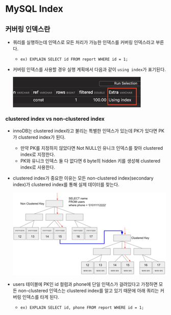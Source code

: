 # MySQL Index

## 커버링 인덱스란

- 쿼리를 실행하는데 인덱스로 모든 처리가 가능한 인덱스를 커버링 인덱스라고 부른다.
  - `ex) EXPLAIN SELECT id FROM report WHERE id = 1;`
- 커버링 인덱스를 사용할 경우 실행 계획에서 다음과 같이 `using index`가 표기된다.

  <img src="https://github.com/programmer-sjk/TIL/blob/main/images/db/covering-index.png" width="400">

### clustered index vs non-clustered index

- innoDB는 clustered index라고 불리는 특별한 인덱스가 있는데 PK가 있다면 PK가 clustered index가 된다.
  - 만약 PK를 지정하지 않았다면 Not NULL인 유니크 인덱스를 찾아 clustered index로 지정한다.
  - PK와 유니크 인덱스 둘 다 없다면 6 byte의 hidden 키를 생성해 clustered index로 사용한다.
- clustered index가 중요한 이유는 모든 non-clustered index(secondary index)가 clustered index를 통해 실제 데이터를 찾는다.

  <img src="https://github.com/programmer-sjk/TIL/blob/main/images/db/non-clustered-index.png" width="800">

- users 테이블에 PK인 id 컬럼과 phone에 단일 인덱스가 걸려있다고 가정하면 모든 non-clustered 인덱스는 clustered index를 알고 있기 때문에 아래 쿼리는 커버링 인덱스를 타게 된다.
  - `ex) EXPLAIN SELECT id, phone FROM report WHERE id = 1;`
